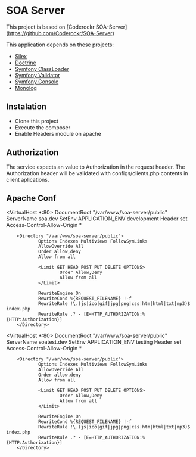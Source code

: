 
SOA Server
=========================

This project is based on [Coderockr SOA-Server] (https://github.com/Coderockr/SOA-Server)

This application depends on these projects:

- [Silex](http://silex.sensiolabs.org/)
- [Doctrine](http://www.doctrine-project.org/)
- [Symfony ClassLoader](https://github.com/symfony/ClassLoader)
- [Symfony Validator](https://github.com/symfony/Validator)
- [Symfony Console](https://github.com/symfony/Console)
- [Monolog](https://github.com/Seldaek/monolog)

Instalation
----------

- Clone this project
- Execute the composer
- Enable Headers module on apache


Authorization
-----------

The service expects an value to Authorization in the request header. The Authorization header will be validated with configs/clients.php contents in client aplications.

Apache Conf
-----------
<VirtualHost *:80>
        DocumentRoot "/var/www/soa-server/public"
        ServerName soa.dev
        SetEnv APPLICATION_ENV development
        Header set Access-Control-Allow-Origin *

        <Directory "/var/www/soa-server/public">
                Options Indexes Multiviews FollowSymLinks
                AllowOverride All
                Order allow,deny
                Allow from all

                <Limit GET HEAD POST PUT DELETE OPTIONS>
                        Order Allow,Deny
                        Allow from all
                </Limit>

                RewriteEngine On
                RewriteCond %{REQUEST_FILENAME} !-f
                RewriteRule !\.(js|ico|gif|jpg|png|css|htm|html|txt|mp3)$ index.php
                RewriteRule .? - [E=HTTP_AUTHORIZATION:%{HTTP:Authorization}]
        </Directory>
</VirtualHost>

<VirtualHost *:80>
        DocumentRoot "/var/www/soa-server/public"
        ServerName soatest.dev
        SetEnv APPLICATION_ENV testing
        Header set Access-Control-Allow-Origin *

        <Directory "/var/www/soa-server/public">
                Options Indexes Multiviews FollowSymLinks
                AllowOverride All
                Order allow,deny
                Allow from all

                <Limit GET HEAD POST PUT DELETE OPTIONS>
                        Order Allow,Deny
                        Allow from all
                </Limit>

                RewriteEngine On
                RewriteCond %{REQUEST_FILENAME} !-f
                RewriteRule !\.(js|ico|gif|jpg|png|css|htm|html|txt|mp3)$ index.php
                RewriteRule .? - [E=HTTP_AUTHORIZATION:%{HTTP:Authorization}]
        </Directory>
</VirtualHost>
